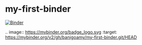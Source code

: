 # my-first-binder

[![Binder](https://mybinder.org/badge_logo.svg)](https://mybinder.org/v2/gh/banigoamy/my-first-binder.git/HEAD)

.. image:: https://mybinder.org/badge_logo.svg
 :target: https://mybinder.org/v2/gh/banigoamy/my-first-binder.git/HEAD
